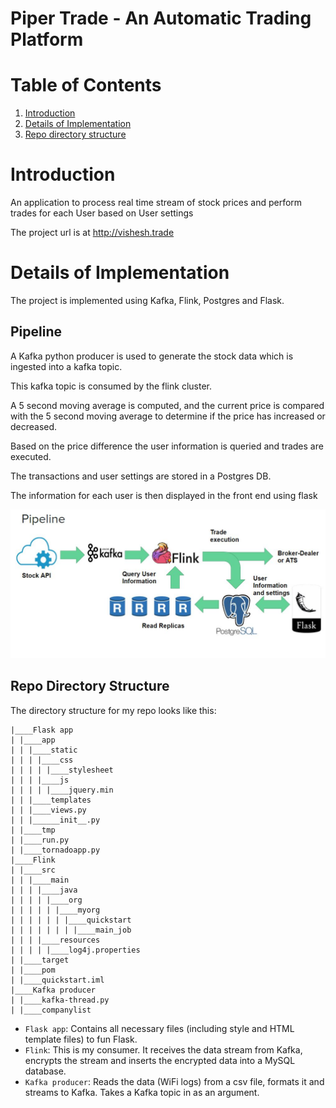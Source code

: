 # Piper Trade - An Automatic Trading Platform

# Table of Contents
1. [Introduction](README.md#introduction)
2. [Details of Implementation](README.md#details-of-implementation)
3. [Repo directory structure](README.md#repo-directory-structure)


# Introduction
An application to process real time stream of stock prices and perform trades for each User based on User settings

The project url is at http://vishesh.trade

# Details of Implementation
The project is implemented using Kafka, Flink, Postgres and Flask.

## Pipeline

A Kafka python producer is used to generate the stock data which is ingested into a kafka topic.

This kafka topic is consumed by the flink cluster.

A 5 second moving average is computed, and the current price is compared with the 5 second moving average to determine if the price has increased or decreased.

Based on the price difference the user information is queried and trades are executed.

The transactions and user settings are stored in a Postgres DB.

The information for each user is then displayed in the front end using flask


![](images/pipeline.jpg)



## Repo Directory Structure

The directory structure for my repo looks like this:

    |____Flask app
    | |____app
    | | |____static
	| | | |____css
    | | | | |____stylesheet
    | | | |____js
    | | | | |____jquery.min
    | | |____templates
    | | |____views.py
    | | |______init__.py
    | |____tmp
    | |____run.py
    | |____tornadoapp.py
    |____Flink
	| |____src
	| | |____main
    | | | |____java
    | | | | |____org
	| | | | | |____myorg
    | | | | | | |____quickstart
    | | | | | | | |____main_job
    | | | |____resources
    | | | | |____log4j.properties
    | |____target
    | |____pom
    | |____quickstart.iml
    |____Kafka producer
	| |____kafka-thread.py
	| |____companylist
	
    
 - `Flask app`: Contains all necessary files (including style and HTML template files) to fun Flask.
 - `Flink`: This is my consumer. It receives the data stream from Kafka, encrypts the stream and inserts the encrypted data into a MySQL database.
 - `Kafka producer`: Reads the data (WiFi logs) from a csv file, formats it and streams to Kafka. Takes a Kafka topic in as an argument.